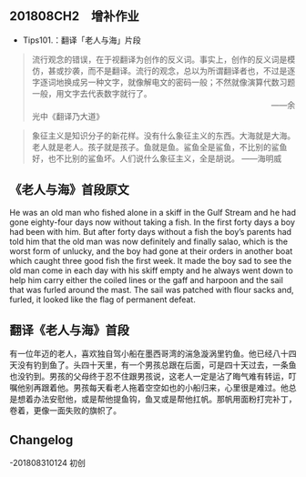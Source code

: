 
## 201808CH2　增补作业

- Tips101.：翻译「老人与海」片段

> 流行观念的错误，在于视翻译为创作的反义词。事实上，创作的反义词是模仿，甚或抄袭，而不是翻译。流行的观念，总以为所谓翻译者也，不过是逐字逐词地换成另一种文字，就像解电文的密码一般；不然就像演算代数习题一般，用文字去代表数字就行了。
　　　　　　　　　　　　　　　　　　　　　　　　　　　　　　——余光中《翻译乃大道》

> 象征主义是知识分子的新花样。没有什么象征主义的东西。大海就是大海。老人就是老人。孩子就是孩子。鱼就是鱼。鲨鱼全是鲨鱼，不比别的鲨鱼好，也不比别的鲨鱼坏。人们说什么象征主义，全是胡说。
  ——海明威

## 《老人与海》首段原文

He was an old man who fished alone in a skiff in the Gulf Stream and he had gone eighty-four days now without taking a fish. In the first forty days a boy had been with him. But after forty days without a fish the boy’s parents had told him that the old man was now definitely and finally salao, which is the worst form of unlucky, and the boy had gone at their orders in another boat which caught three good fish the first week. It made the boy sad to see the old man come in each day with his skiff empty and he always went down to help him carry either the coiled lines or the gaff and harpoon and the sail that was furled around the mast. The sail was patched with flour sacks and, furled, it looked like the flag of permanent defeat.

## 翻译《老人与海》首段

有一位年迈的老人，喜欢独自驾小船在墨西哥湾的湍急漩涡里钓鱼。他已经八十四天没有钓到鱼了。头四十天里，有一个男孩总跟在后面，可是四十天过去，一条鱼也没钓到。男孩的父母终于忍不住跟男孩说，这老人一定是沾了晦气难有转运，叮嘱他别再跟着他。男孩每天看老人拖着空空如也的小船归来，心里很是难过。他总是想着办法安慰他，或是帮他提鱼钩，鱼叉或是帮他扛帆。那帆用面粉打完补丁，卷着，更像一面失败的旗帜了。


## Changelog
-201808310124 初创
